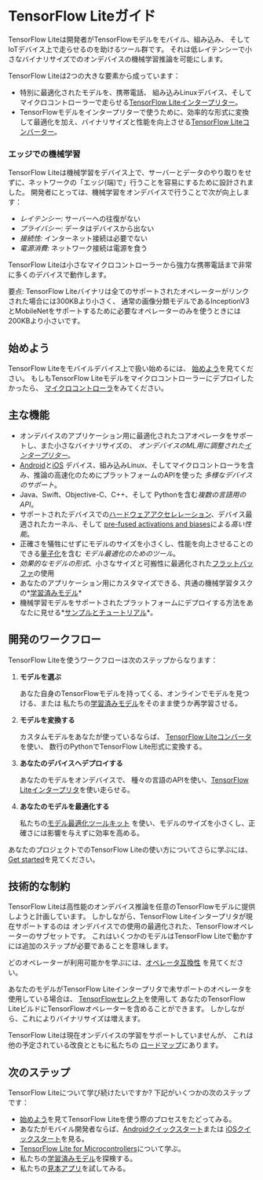 # TensorFlow Liteガイド

TensorFlow Liteは開発者がTensorFlowモデルをモバイル、組み込み、
そしてIoTデバイス上で走らせるのを助けるツール群です。
それは低レイテンシーで小さなバイナリサイズでのオンデバイスの機械学習推論を可能にします。

TensorFlow Liteは2つの大きな要素から成っています：

-   特別に最適化されたモデルを、携帯電話、
    組み込みLinuxデバイス、そしてマイクロコントローラーで走らせる[TensorFlow Liteインタープリター](inference.md)。
-   TensorFlowモデルをインタープリターで使うために、効率的な形式に変換して最適化を加え、バイナリサイズと性能を向上させる[TensorFlow Liteコンバーター](../convert/index.md)。

### エッジでの機械学習

TensorFlow Liteは機械学習をデバイス上で、サーバーとデータのやり取りをせずに、ネットワークの「エッジ(端)で」行うことを容易にするために設計されました。
開発者にとっては、機械学習をオンデバイスで行うことで次が向上します：

*   *レイテンシー:* サーバーへの往復がない
*   *プライバシー:* データはデバイスから出ない
*   *接続性:* インターネット接続は必要でない
*   *電源消費:* ネットワーク接続は電源を食う

TensorFlow Liteは小さなマイクロコントローラーから強力な携帯電話まで非常に多くのデバイスで動作します。

要点: TensorFlow Liteバイナリは全てのサポートされたオペレーターがリンクされた場合には300KBより小さく、
通常の画像分類モデルであるInceptionV3とMobileNetをサポートするために必要なオペレーターのみを使うときには200KBより小さいです。

## 始めよう

TensorFlow Liteをモバイルデバイス上で扱い始めるには、
[始めよう](get_started.md)を見てください。
もしもTensorFlow Liteモデルをマイクロコントローラーにデプロイしたかったら、
[マイクロコントローラ](../microcontrollers)をみてください。

## 主な機能

*   オンデバイスのアプリケーション用に最適化されたコアオペレータをサポートし、また小さなバイナリサイズの、
    *オンデバイスのML用に調整された[インタープリター](inference.md)*。
*   [Android](android.md)と[iOS](ios.md)
    デバイス、組み込みLinux、そしてマイクロコントローラを含み、推論の高速化のためにプラットフォームのAPIを使った
    *多様なデバイスのサポート*。
*   Java、Swift、Objective-C、C++、そして
    Pythonを含む*複数の言語用のAPI*。
*   サポートされたデバイスでの[ハードウェアアクセレレーション](../performance/gpu.md)、デバイス最適されたカーネル、そして
    [pre-fused activations and biases](ops_compatibility.md)による*高い性能*。
*   正確さを犠牲にせずにモデルのサイズを小さくし、性能を向上させることのできる[量子化](../performance/post_training_quantization.md)を含む
    *モデル最適化のためのツール*。
*   *効果的なモデルの形式*、小さなサイズと可搬性に最適化された[フラットバッファ](../convert/index.md)の使用
*   あなたのアプリケーション用にカスタマイズできる、共通の機械学習タスクの*[学習済みモデル](../models)*
*   機械学習モデルをサポートされたプラットフォームにデプロイする方法をあなたに見せる*[サンプルとチュートリアル](https://www.tensorflow.org/examples)*。

## 開発のワークフロー

TensorFlow Liteを使うワークフローは次のステップからなります：

1.  **モデルを選ぶ**

    あなた自身のTensorFlowモデルを持ってくる、オンラインでモデルを見つける、または
    私たちの[学習済みモデル](../models)をそのまま使うか再学習させる。

1.  **モデルを変換する**

    カスタムモデルをあなたが使っているならば、
    [TensorFlow Liteコンバータ](../convert/index.md)を使い、
    数行のPythonでTensorFlow Lite形式に変換する。

1.  **あなたのデバイスへデプロイする**

    あなたのモデルをオンデバイスで、
    種々の言語のAPIを使い、[TensorFlow Liteインタープリタ](inference.md)を使い走らせる。

1.  **あなたのモデルを最適化する**

    私たちの[モデル最適化ツールキット](../performance/model_optimization.md)
    を使い、モデルのサイズを小さくし、正確さには影響を与えずに効率を高める。

あなたのプロジェクトでのTensorFlow Liteの使い方についてさらに学ぶには、[Get started](get_started.md)を見てください。

## 技術的な制約

TensorFlow Liteは高性能のオンデバイス推論を任意のTensorFlowモデルに提供しようと計画しています。
しかしながら、TensorFlow Liteインタープリタが現在サポートするのは
オンデバイスでの使用の最適化された、TensorFlowオペレーターのサブセットです。
これはいくつかのモデルはTensorFlow Liteで動かすには追加のステップが必要であることを意味します。

どのオペレーターが利用可能かを学ぶには、[オペレータ互換性](ops_compatibility.md)
を見てください。

あなたのモデルがTensorFlow Liteインタープリタで未サポートのオペレータを使用している場合は、
[TensorFlowセレクト](ops_select.md)を使用して
あなたのTensorFlow LiteビルドにTensorFlowオペレーターを含めることができます。
しかしながら、これによりバイナリサイズは増えます。

TensorFlow Liteは現在オンデバイスの学習をサポートしていませんが、
これは他の予定されている改良とともに私たちの
[ロードマップ](roadmap.md)にあります。

## 次のステップ

TensorFlow Liteについて学び続けたいですか?
下記がいくつかの次のステップです：

*   [始めよう](get_started.md)を見てTensorFlow Liteを使う際のプロセスをたどってみる。
*   あなたがモバイル開発者ならば、[Androidクイックスタート](android.md)または
    [iOSクイックスタート](ios.md)を見る。
*   [TensorFlow Lite for Microcontrollers](../microcontrollers)について学ぶ。
*   私たちの[学習済みモデル](../models)を探検する。
*   私たちの[見本アプリ](https://www.tensorflow.org/lite/examples)を試してみる。

